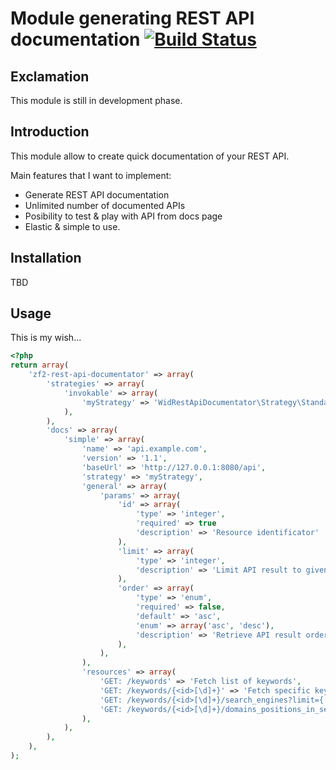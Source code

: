 # Module generating REST API documentation [![Build Status](https://travis-ci.org/widmogrod/zf2-rest-api-documentator.png?branch=master)](https://travis-ci.org/widmogrod/zf2-rest-api-documentator)
## Exclamation

This module is still in development phase.

## Introduction

This module allow to create quick documentation of your REST API.

Main features that I want to implement:

- Generate REST API documentation
- Unlimited number of documented APIs
- Posibility to test & play with API from docs page
- Elastic & simple to use.

## Installation
TBD

## Usage

This is my wish...

```php
<?php
return array(
	'zf2-rest-api-documentator' => array(
	    'strategies' => array(
            'invokable' => array(
                'myStrategy' => 'WidRestApiDocumentator\Strategy\Standard',
            ),
        ),
        'docs' => array(
            'simple' => array(
                'name' => 'api.example.com',
                'version' => '1.1',
                'baseUrl' => 'http://127.0.0.1:8080/api',
                'strategy' => 'myStrategy',
                'general' => array(
                    'params' => array(
                        'id' => array(
                            'type' => 'integer',
                            'required' => true
                            'description' => 'Resource identificator'
                        ),
                        'limit' => array(
                            'type' => 'integer',
                            'description' => 'Limit API result to given value. Value must be between 1-100'
                        ),
                        'order' => array(
                            'type' => 'enum',
                            'required' => false,
                            'default' => 'asc',
                            'enum' => array('asc', 'desc'),
                            'description' => 'Retrieve API result ordered by given value'
                        ),
                    ),
                ),
                'resources' => array(
                    'GET: /keywords' => 'Fetch list of keywords',
                    'GET: /keywords/{<id>[\d]+}' => 'Fetch specific keyword <id>',
                    'GET: /keywords/{<id>[\d]+}/search_engines?limit={[\d+]}&order={(asc|desc)}',
                    'GET: /keywords/{<id>[\d]+}/domains_positions_in_search_engine',
                ),
            ),
        ),
	),
);

```
